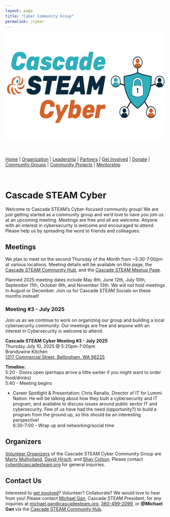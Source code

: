 ```yaml
---
layout: page
title: "Cyber Community Group"
permalink: /cyber
---
```

<style>
  .header {
	display: none;
  }
  .footer {
	display: none;
  }
</style>

<p align="center"><img src="/assets/images/Cascade STEAM Cyber.png" width="600" height="338" /></p>

<br>

[Home](/) | [Organization](/organization) | [Leadership](/leadership) | [Partners](/partners) | [Get Involved](/get-involved) | [Donate](/donate) | [Community Groups](/community-groups) | [Community Projects](/community-projects) | [Mentorship](/mentorship)

<br>

# Cascade STEAM Cyber

Welcome to Cascade STEAM’s Cyber-focused community group! We are just getting started as a community group and we’d love to have you join us at an upcoming meeting. Meetings are free and all are welcome. Anyone with an interest in cybersecurity is welcome and encouraged to attend. Please help us by spreading the word to friends and colleagues.

## Meetings

We plan to meet on the second Thursday of the Month from ~5:30-7:00pm at various locations. Meeting details will be available on this page, the [Cascade STEAM Community Hub](http://hub.cascadesteam.org), and the [Cascade STEAM Meetup Page](https://www.meetup.com/cascadesteam).

Planned 2025 meeting dates include May 8th, June 12th, July 10th, September 11th, October 9th, and November 13th. We will not hold meetings in August or December. Join us for Cascade STEAM Socials on these months instead!

### Meeting #3 - July 2025

Join us as we continue to work on organizing our group and building a local cybersecurity community. Our meetings are free and anyone with an interest in Cybersecurity is welcome to attend.

**Cascade STEAM Cyber Meeting #3 - July 2025**<br>
Thursday July 10, 2025 @ 5:20pm-7:00pm<br>
Brandywine Kitchen<br>
[1317 Commercial Street, Bellingham, WA 98225](https://maps.app.goo.gl/U8uVCUGp7GXPszZx8)

**Timeline:**<br>
5:20 - Doors open (perhaps arrive a little earlier if you might want to order food/drinks)<br>
5:40 - Meeting begins<br>

* Career Spotlight & Presentation: Chris Ranallo, Director of IT for Lummi Nation. He will be talking about how they built a cybersecurity and IT program, and available to discuss issues around public sector IT and cybersecurity. Few of us have had the need (opportunity?) to build a program from the ground up, so this should be an interesting perspective!<br>
6:30-7:00 - Wrap up and networking/social time

## Organizers

[Volunteer Organizers](/leadership) of the Cascade STEAM Cyber Community Group are [Marty Mulholland](https://www.linkedin.com/in/mulholland99), [David Hirsch](https://www.linkedin.com/in/davidhirsch3), and [Shay Colson](https://www.linkedin.com/in/shaycolson). Please contact [cyber@cascadesteam.org](mailto:cyber@cascadesteam.org) for general inquiries.

## Contact Us

Interested to [get involved](/get-involved)? Volunteer? Collaborate? We would love to hear from you! Please contact [Michael Gan](https://www.linkedin.com/in/michaelbgan), Cascade STEAM President, for any inquiries at [michael.gan@cascadesteam.org](mailto:michael.gan@cascadesteam.org), [360-499-2099](tel:3604992099), or **@Michael Gan** via the [Cascade STEAM Community Hub](http://discord.cascadesteam.org).
